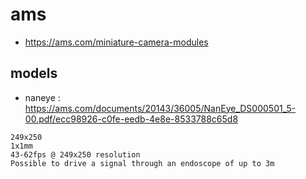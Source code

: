 # ams

* https://ams.com/miniature-camera-modules

## models
* naneye  : https://ams.com/documents/20143/36005/NanEye_DS000501_5-00.pdf/ecc98926-c0fe-eedb-4e8e-8533788c65d8

```
249x250
1x1mm
43-62fps @ 249x250 resolution
Possible to drive a signal through an endoscope of up to 3m

```
